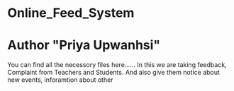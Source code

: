 # Online_Feed_System
# Author "Priya Upwanhsi"
You can find all the necessory files here......
In this we are taking feedback, Complaint from Teachers and Students. And also give them  notice about new events, inforamtion about other
